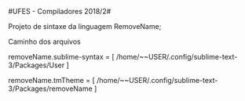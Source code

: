 #UFES - Compiladores 2018/2#

Projeto de sintaxe da linguagem RemoveName;

Caminho dos arquivos

removeName.sublime-syntax = [
	/home/~~USER/.config/sublime-text-3/Packages/User
]

removeName.tmTheme = [
	/home/~~USER/.config/sublime-text-3/Packages/removeName
]
